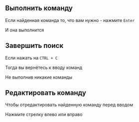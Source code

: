## Выполнить команду

Если найденная команда то, что вам нужно - нажмите `Enter`

И она выполнится

## Завершить поиск

Если нажать на `CTRL + C`

Тогда вы вернётесь к вводу команд

Не выполнив никакие команды

## Редактировать команду

Чтобы отредактировать найденную команду перед вводом

Нажмите стрелку влево или вправо
